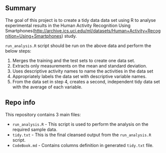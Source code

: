 ## Summary

The goal of this project is to create a tidy data data set using R to analyse experimental results in the Human Activity Recognition Using Smartphones(http://archive.ics.uci.edu/ml/datasets/Human+Activity+Recognition+Using+Smartphones) study.

`run_analysis.R` script should be run on the above data and perform the below steps:

 1. Merges the training and the test sets to create one data set.
 2. Extracts only  measurements on the mean and standard deviation. 
 3. Uses descriptive activity names to name the activities in the data set
 4. Appropriately labels the data set with descriptive variable names. 
 5. From the data set in step 4, creates a second, independent tidy data set with the average of each variable.

## Repo info

This repository contains 3 main files:

 - `run_analysis.R` - This script is used to perform the analysis on the required sample data.
 - `tidy.txt` - This is the final cleansed output from the `run_analysis.R` script. 
 - `CodeBook.md` - Contains columns definition in generated `tidy.txt` file.